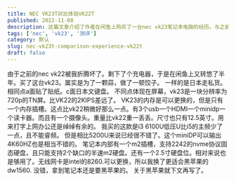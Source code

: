 ```yaml
---
title: NEC VK23T对比体验VK22T
published: 2022-11-08
description: 这篇文章介绍了作者在闲鱼上购买了一台nec vk23笔记本电脑的经历。与之前的vk22相比，vk23的屏幕分辨率较低，为720p的TN屏，但内存可更换且有一个内存插槽。vk23配备了i3 6100U处理器，支持miniDP输出4K60HZ，内部有m2插槽和2.5寸硬盘位，无线网卡可更换。作者还计划对这台笔记本进行黑苹果系统的安装。
tags: ['nec', 'vk23', '测评']
category: 默认
slug: nec-vk23t-comparison-experience-vk22t
draft: false
---
```



由于之前的nec vk22被我折腾坏了。剩下了个充电器，于是在闲鱼上又转悠了半年。买了这台vk23。属实是为了一颗蒜，做了一顿饺子。
一样的是日本走私货。
相同点a面贴了贴纸。c面日本文键盘。
不同点体现在屏幕，vk23是一块分辨率为720p的TN屏。比VK22的2KIPS差远了。
VK23的内存是可以更换的，但是只有一个内存插槽。这点比vk22稍微好那么一点。有3个usb一个HDMI一个minidp一个读卡器。而且有一个摄像头。重量比vk22重一丢丢。尺寸也只有12.5英寸。用来打字上网办公还是绰绰有余的。
我买的这款是i3 6100U低压U比i5的主频少了一点，且不能睿频。
但是相比5200U来说已经很不错了。这个miniDP可以输出4K60HZ也是相当不错的。
笔记本内部有一个m2插槽，支持2242的nvme协议固态硬盘，且只能支持2个缺口的半速m2硬盘。还有一个2.5寸硬盘位。相对来说也是够用了。无线网卡是intel的8260.可以更换，所以我换了更适合黑苹果的dw1560.
没错，拿到笔记本还是要黑苹果的。
关于黑苹果就下文再写了。

 
